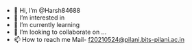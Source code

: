 - 👋 Hi, I’m @Harsh84688
- 👀 I’m interested in 
- 🌱 I’m currently learning 
- 💞️ I’m looking to collaborate on ...
- 📫 How to reach me Mail- f20210524@pilani.bits-pilani.ac.in

<!---
Harsh84688/Harsh84688 is a ✨ special ✨ repository because its `README.md` (this file) appears on your GitHub profile.
You can click the Preview link to take a look at your changes.
--->

